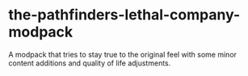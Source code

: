 # the-pathfinders-lethal-company-modpack
 A modpack that tries to stay true to the original feel with some minor content additions and quality of life adjustments.
